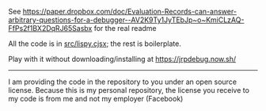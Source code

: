 See https://paper.dropbox.com/doc/Evaluation-Records-can-answer-arbitrary-questions-for-a-debugger--AV2K9Ty1JyTEbJp~o~KmiCLzAQ-FfPs2f1BX2DqRJ65Sasbx for the real readme

All the code is in [src/lispy.cjsx](src/lispy.cjsx); the rest is boilerplate.

Play with it without downloading/installing at https://jrpdebug.now.sh/

---

I am providing the code in the repository to you under an open source license.  Because this is my personal repository, the license you receive to my code is from me and not my employer (Facebook)
